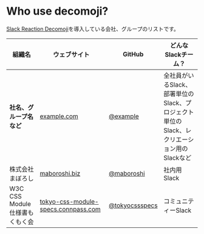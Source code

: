# Who use decomoji?

[Slack Reaction Decomoji](https://github.com/oti/slack-reaction-decomoji/)を導入している会社、グループのリストです。

| 組織名                     | ウェブサイト                                   | GitHub                                   | どんなSlackチーム？                             |
| ----------------------- | ---------------------------------------- | ---------------------------------------- | ---------------------------------------- |
| **社名、グループ名など**          | [example.com](https://example.com)       | [@example](https://github.com/example)   | 全社員がいるSlack、部署単位のSlack、プロジェクト単位のSlack、レクリエーション用のSlackなど |
| 株式会社まぼろし                | [maboroshi.biz](https://maboroshi.biz)   | [@maboroshi](https://github.com/maboroshi) | 社内用Slack                                 |
| W3C CSS Module 仕様書もくもく会 | [tokyo-css-module-specs.connpass.com](https://tokyo-css-module-specs.connpass.com/) | [@tokyocssspecs](https://github.com/tokyocssspecs) | コミュニティーSlack                             |